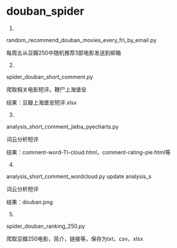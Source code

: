 # douban_spider


1.
random_recommend_douban_movies_every_fri_by_email.py

每周五从豆瓣250中随机推荐3部电影发送到邮箱


2.
spider_douban_short_comment.py

爬取相关电影短评。鞭尸上海堡垒

结果：豆瓣上海堡垒短评.xlsx


3.
analysis_short_comment_jieba_pyecharts.py	

词云分析短评

结果：comment-word-TI-cloud.html，comment-rating-pie.html等


4.
analysis_short_comment_wordcloud.py	update analysis_s

词云分析短评

结果：douban.png


5.
spider_douban_ranking_250.py

爬取豆瓣250电影，简介，链接等，保存为txt，csv，xlsx
